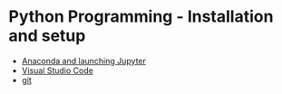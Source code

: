 # Python Programming - Installation and setup

- [Anaconda and launching Jupyter](AnacondaInstructions.md)
- [Visual Studio Code](VSCInstructions.md)
- [git](gitInstructions.md)
